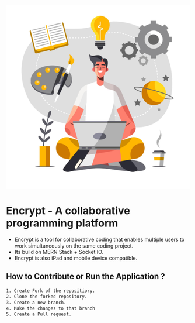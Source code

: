 <img src="/public/logo.png" alt="loading">
<h1 id="encrypt-a-collaborative-programming-platform">Encrypt - A collaborative programming platform</h1>
<ul>
<li>Encrypt is a tool for collaborative coding that enables multiple users to work simultaneously on the same coding project.</li>
<li>Its build on MERN Stack + Socket IO. </li>
<li>Encrypt is also iPad and mobile device compatible.</li>
</ul>
<h2 id="how-to-contribute-or-run-the-application-">How to Contribute or Run the Application ?</h2>
<pre><code><span class="hljs-number">1.</span> Create Fork <span class="hljs-keyword">of</span> <span class="hljs-keyword">the</span> repositiory.
<span class="hljs-number">2.</span> Clone <span class="hljs-keyword">the</span> forked repository.
<span class="hljs-number">3.</span> Create <span class="hljs-keyword">a</span> <span class="hljs-built_in">new</span> branch.
<span class="hljs-number">4.</span> Make <span class="hljs-keyword">the</span> changes <span class="hljs-built_in">to</span> that branch
<span class="hljs-number">5.</span> Create <span class="hljs-keyword">a</span> Pull request. 
</code></pre>

